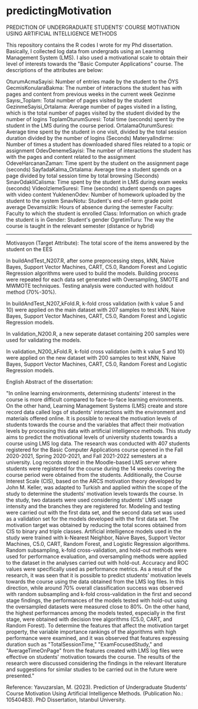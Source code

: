 # predictingMotivation
PREDICTION OF UNDERGRADUATE STUDENTS’ COURSE MOTIVATION USING ARTIFICIAL INTELLIGENCE METHODS

This repository contains the R codes I wrote for my Phd dissertation. Basically, I collected log data from undergrads using an Learning Management System (LMS).
I also used a motivational scale to obtain their level of interests towards the "Basic Computer Applications" course. The descriptions of the attributes are below:


OturumAcmaSayisi: Number of entries made by the student to the ÖYS
GecmisKonularaBakma: The number of interactions the student has with pages and content from previous weeks in the current week
Gezinme Sayısı_Toplam: Total number of pages visited by the student
GezinmeSayisi_Ortalama: Average number of pages visited in a listing, which is the total number of pages visited by the student divided by the number of logins
ToplamOturumSuresi: Total time (seconds) spent by the student in the LMS during the course period.
OrtalamaOturumSuresi: Average time spent by the student in one visit, divided by the total session duration divided by the number of logins (Seconds)
MateryalIndirme: Number of times a student has downloaded shared files related to a topic or assignment
OdevDenemeSayisi: The number of interactions the student has with the pages and content related to the assignment
OdeveHarcananZaman: Time spent by the student on the assignment page (seconds)
SayfadaKalma_Ortalama: Average time a student spends on a page divided by total session time by total browsing (Seconds)
SınavOdakliCalisma: Time spent by the student in LMS during exam weeks (seconds)
VideoIzlemeSuresi: Time (seconds) student spends on pages with video content
YuklenenOdev: Number of homework uploaded by the student to the system
SınavNotu: Student's end-of-term grade point average
Devamsizlik: Hours of absence during the semester
Faculty: Faculty to which the student is enrolled
Class: Information on which grade the student is in
Gender: Student's gender
OgretimTuru: The way the course is taught in the relevant semester (distance or hybrid)
________________________________________
Motivasyon (Target Attribute): The total score of the items answered by the student on the EES


In buildAndTest_N207.R, after some preprocessing steps, kNN, Naive Bayes, Support Vector Machines, CART, C5.0, Random Forest and Logistic Regression algorithms were used to build the models.
Building process were repeated for each data set generated with Oversampling, SMOTE and MWMOTE techniques. Testing analysis were conducted with holdout method (70%-30%).

In buildAndTest_N207_kFold.R, k-fold cross validation (with k value 5 and 10) were applied on the main dataset with 207 samples to test kNN, Naive Bayes, Support Vector Machines, CART, C5.0, Random Forest and Logistic Regression models.


In validation_N200.R, a new seperate dataset containing 200 samples were used for validating the models.

In validation_N200_kFold.R, k-fold cross validation (with k value 5 and 10) were applied on the new dataset with 200 samples to test kNN, Naive Bayes, Support Vector Machines, CART, C5.0, Random Forest and Logistic Regression models.

English Abstract of the dissertation:

"In online learning environments, determining students' interest in the course is more difficult compared to face-to-face learning environments. On the other hand, Learning Management Systems (LMS) create and store record data called logs of students' interactions with the environment and materials offered online. It is possible to reveal the motivation levels of students towards the course and the variables that affect their motivation levels by processing this data with artificial intelligence methods. This study aims to predict the motivational levels of university students towards a course using LMS log data. The research was conducted with 407 students registered for the Basic Computer Applications course opened in the Fall 2020-2021, Spring 2020-2021, and Fall 2021-2022 semesters at a university. Log records stored in the Moodle-based LMS server where students were registered for the course during the 14 weeks covering the course period were obtained from the students. Additionally, the Course Interest Scale (CIS), based on the ARCS motivation theory developed by John M. Keller, was adapted to Turkish and applied within the scope of the study to determine the students' motivation levels towards the course. 
In the study, two datasets were used considering students' LMS usage intensity and the branches they are registered for. Modeling and testing were carried out with the first data set, and the second data set was used as a validation set for the models developed with the first data set. The motivation target was obtained by reducing the total scores obtained from CIS to binary and triple classes. Artificial intelligence models used in the study were trained with k-Nearest Neighbor, Naive Bayes, Support Vector Machines, C5.0, CART, Random Forest, and Logistic Regression algorithms. Random subsampling, k-fold cross-validation, and hold-out methods were used for performance evaluation, and oversampling methods were applied to the dataset in the analyses carried out with hold-out. Accuracy and ROC values were specifically used as performance metrics.
As a result of the research, it was seen that it is possible to predict students' motivation levels towards the course using the data obtained from the LMS log files. In this direction, while around 70% overall classification success was observed with random subsampling and k-fold cross-validation in the first and second stage findings, the performances of the models tested with hold-out using the oversampled datasets were measured close to 80%. On the other hand, the highest performances among the models tested, especially in the first stage, were obtained with decision tree algorithms (C5.0, CART, and Random Forest). To determine the features that affect the motivation target property, the variable importance rankings of the algorithms with high performance were examined, and it was observed that features expressing duration such as "TotalSessionTime," "ExamFocusedStudy," and "AverageTimeOnPage" from the features created with LMS log files were effective on students' motivation towards the course. The results of the research were discussed considering the findings in the relevant literature and suggestions for similar studies to be carried out in the future were presented."

Reference:
Yavuzarslan, M. (2023). Prediction of Undergraduate Students’ Course Motivation Using Artificial Intelligence Methods. (Publication No.: 10540483). PhD Dissertation, Istanbul University.



